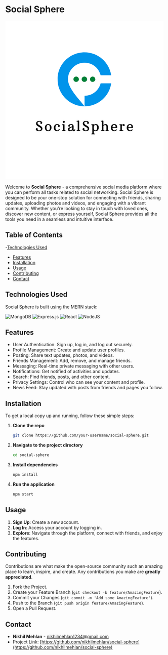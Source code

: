 # Social Sphere

![Social Sphere Logo](src/img/logo2.png)

Welcome to **Social Sphere** - a comprehensive social media platform where you can perform all tasks related to social networking. Social Sphere is designed to be your one-stop solution for connecting with friends, sharing updates, uploading photos and videos, and engaging with a vibrant community. Whether you're looking to stay in touch with loved ones, discover new content, or express yourself, Social Sphere provides all the tools you need in a seamless and intuitive interface.

## Table of Contents

-[Technologies Used](#technologiesused)
- [Features](#features)
- [Installation](#installation)
- [Usage](#usage)
- [Contributing](#contributing)
- [Contact](#contact)

## Technologies Used

Social Sphere is built using the MERN stack:

![MongoDB](https://img.shields.io/badge/MongoDB-%234ea94b.svg?style=for-the-badge&logo=mongodb&logoColor=white) 
![Express.js](https://img.shields.io/badge/express.js-%23404d59.svg?style=for-the-badge&logo=express&logoColor=%2361DAFB) 
![React](https://img.shields.io/badge/react-%2320232a.svg?style=for-the-badge&logo=react&logoColor=%2361DAFB) 
![NodeJS](https://img.shields.io/badge/node.js-6DA55F?style=for-the-badge&logo=node.js&logoColor=white) 


## Features

- User Authentication: Sign up, log in, and log out securely.
- Profile Management: Create and update user profiles.
- Posting: Share text updates, photos, and videos.
- Friends Management: Add, remove, and manage friends.
- Messaging: Real-time private messaging with other users.
- Notifications: Get notified of activities and updates.
- Search: Find friends, posts, and other content.
- Privacy Settings: Control who can see your content and profile.
- News Feed: Stay updated with posts from friends and pages you follow.

## Installation

To get a local copy up and running, follow these simple steps:

1. **Clone the repo**
    ```sh
    git clone https://github.com/your-username/social-sphere.git
    ```
2. **Navigate to the project directory**
    ```sh
    cd social-sphere
    ```
3. **Install dependencies**
    ```sh
    npm install
    ```
4. **Run the application**
    ```sh
    npm start
    ```

## Usage

1. **Sign Up**: Create a new account.
2. **Log In**: Access your account by logging in.
3. **Explore**: Navigate through the platform, connect with friends, and enjoy the features.

## Contributing

Contributions are what make the open-source community such an amazing place to learn, inspire, and create. Any contributions you make are **greatly appreciated**.

1. Fork the Project.
2. Create your Feature Branch (`git checkout -b feature/AmazingFeature`).
3. Commit your Changes (`git commit -m 'Add some AmazingFeature'`).
4. Push to the Branch (`git push origin feature/AmazingFeature`).
5. Open a Pull Request.

## Contact

- **Nikhil Mehlan** - nikhilmehlan1234@gmail.com
- Project Link: [https://github.com/nikhilmehlan/social-sphere](https://github.com/nikhilmehlan/social-sphere)

